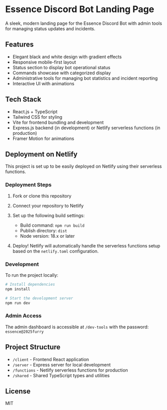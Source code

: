 # Essence Discord Bot Landing Page

A sleek, modern landing page for the Essence Discord Bot with admin tools for managing status updates and incidents.

## Features

- Elegant black and white design with gradient effects
- Responsive mobile-first layout
- Status section to display bot operational status
- Commands showcase with categorized display
- Administrative tools for managing bot statistics and incident reporting
- Interactive UI with animations

## Tech Stack

- React.js + TypeScript
- Tailwind CSS for styling
- Vite for frontend bundling and development
- Express.js backend (in development) or Netlify serverless functions (in production)
- Framer Motion for animations

## Deployment on Netlify

This project is set up to be easily deployed on Netlify using their serverless functions.

### Deployment Steps

1. Fork or clone this repository
2. Connect your repository to Netlify
3. Set up the following build settings:
   - Build command: `npm run build`
   - Publish directory: `dist`
   - Node version: 18.x or later

4. Deploy! Netlify will automatically handle the serverless functions setup based on the `netlify.toml` configuration.

### Development

To run the project locally:

```bash
# Install dependencies
npm install

# Start the development server
npm run dev
```

### Admin Access

The admin dashboard is accessible at `/dev-tools` with the password: `essence@2025furry`

## Project Structure

- `/client` - Frontend React application
- `/server` - Express server for local development
- `/functions` - Netlify serverless functions for production
- `/shared` - Shared TypeScript types and utilities

## License

MIT